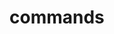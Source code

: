 <!-- generated by markdown-notes-tree -->

# commands

<!-- optional markdown-notes-tree directory description starts here -->

<!-- optional markdown-notes-tree directory description ends here -->


